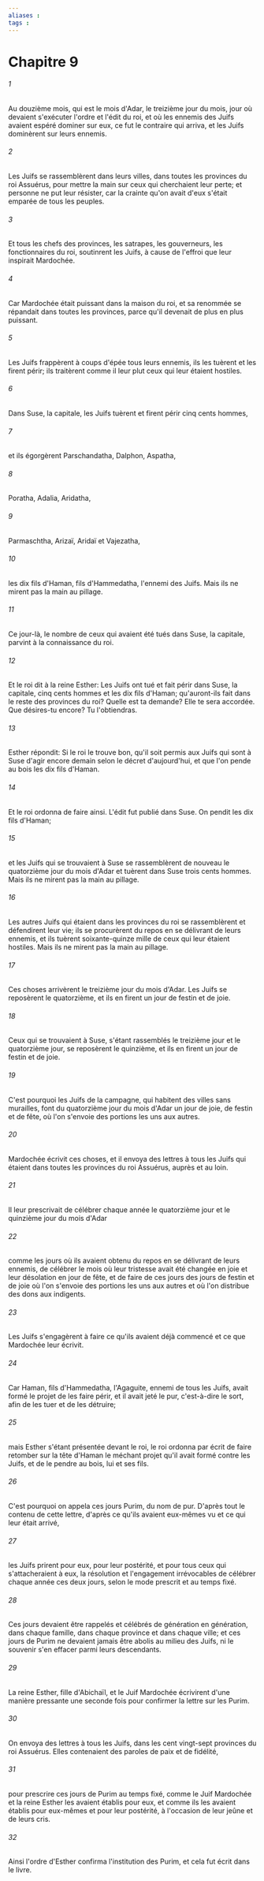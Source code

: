 ```yaml
---
aliases : 
tags : 
---
```


# Chapitre 9

###### 1
Au douzième mois, qui est le mois d'Adar, le treizième jour du mois, jour où devaient s'exécuter l'ordre et l'édit du roi, et où les ennemis des Juifs avaient espéré dominer sur eux, ce fut le contraire qui arriva, et les Juifs dominèrent sur leurs ennemis.
###### 2
Les Juifs se rassemblèrent dans leurs villes, dans toutes les provinces du roi Assuérus, pour mettre la main sur ceux qui cherchaient leur perte; et personne ne put leur résister, car la crainte qu'on avait d'eux s'était emparée de tous les peuples.
###### 3
Et tous les chefs des provinces, les satrapes, les gouverneurs, les fonctionnaires du roi, soutinrent les Juifs, à cause de l'effroi que leur inspirait Mardochée.
###### 4
Car Mardochée était puissant dans la maison du roi, et sa renommée se répandait dans toutes les provinces, parce qu'il devenait de plus en plus puissant.
###### 5
Les Juifs frappèrent à coups d'épée tous leurs ennemis, ils les tuèrent et les firent périr; ils traitèrent comme il leur plut ceux qui leur étaient hostiles.
###### 6
Dans Suse, la capitale, les Juifs tuèrent et firent périr cinq cents hommes,
###### 7
et ils égorgèrent Parschandatha, Dalphon, Aspatha,
###### 8
Poratha, Adalia, Aridatha,
###### 9
Parmaschtha, Arizaï, Aridaï et Vajezatha,
###### 10
les dix fils d'Haman, fils d'Hammedatha, l'ennemi des Juifs. Mais ils ne mirent pas la main au pillage.
###### 11
Ce jour-là, le nombre de ceux qui avaient été tués dans Suse, la capitale, parvint à la connaissance du roi.
###### 12
Et le roi dit à la reine Esther: Les Juifs ont tué et fait périr dans Suse, la capitale, cinq cents hommes et les dix fils d'Haman; qu'auront-ils fait dans le reste des provinces du roi? Quelle est ta demande? Elle te sera accordée. Que désires-tu encore? Tu l'obtiendras.
###### 13
Esther répondit: Si le roi le trouve bon, qu'il soit permis aux Juifs qui sont à Suse d'agir encore demain selon le décret d'aujourd'hui, et que l'on pende au bois les dix fils d'Haman.
###### 14
Et le roi ordonna de faire ainsi. L'édit fut publié dans Suse. On pendit les dix fils d'Haman;
###### 15
et les Juifs qui se trouvaient à Suse se rassemblèrent de nouveau le quatorzième jour du mois d'Adar et tuèrent dans Suse trois cents hommes. Mais ils ne mirent pas la main au pillage.
###### 16
Les autres Juifs qui étaient dans les provinces du roi se rassemblèrent et défendirent leur vie; ils se procurèrent du repos en se délivrant de leurs ennemis, et ils tuèrent soixante-quinze mille de ceux qui leur étaient hostiles. Mais ils ne mirent pas la main au pillage.
###### 17
Ces choses arrivèrent le treizième jour du mois d'Adar. Les Juifs se reposèrent le quatorzième, et ils en firent un jour de festin et de joie.
###### 18
Ceux qui se trouvaient à Suse, s'étant rassemblés le treizième jour et le quatorzième jour, se reposèrent le quinzième, et ils en firent un jour de festin et de joie.
###### 19
C'est pourquoi les Juifs de la campagne, qui habitent des villes sans murailles, font du quatorzième jour du mois d'Adar un jour de joie, de festin et de fête, où l'on s'envoie des portions les uns aux autres.
###### 20
Mardochée écrivit ces choses, et il envoya des lettres à tous les Juifs qui étaient dans toutes les provinces du roi Assuérus, auprès et au loin.
###### 21
Il leur prescrivait de célébrer chaque année le quatorzième jour et le quinzième jour du mois d'Adar
###### 22
comme les jours où ils avaient obtenu du repos en se délivrant de leurs ennemis, de célébrer le mois où leur tristesse avait été changée en joie et leur désolation en jour de fête, et de faire de ces jours des jours de festin et de joie où l'on s'envoie des portions les uns aux autres et où l'on distribue des dons aux indigents.
###### 23
Les Juifs s'engagèrent à faire ce qu'ils avaient déjà commencé et ce que Mardochée leur écrivit.
###### 24
Car Haman, fils d'Hammedatha, l'Agaguite, ennemi de tous les Juifs, avait formé le projet de les faire périr, et il avait jeté le pur, c'est-à-dire le sort, afin de les tuer et de les détruire;
###### 25
mais Esther s'étant présentée devant le roi, le roi ordonna par écrit de faire retomber sur la tête d'Haman le méchant projet qu'il avait formé contre les Juifs, et de le pendre au bois, lui et ses fils.
###### 26
C'est pourquoi on appela ces jours Purim, du nom de pur. D'après tout le contenu de cette lettre, d'après ce qu'ils avaient eux-mêmes vu et ce qui leur était arrivé,
###### 27
les Juifs prirent pour eux, pour leur postérité, et pour tous ceux qui s'attacheraient à eux, la résolution et l'engagement irrévocables de célébrer chaque année ces deux jours, selon le mode prescrit et au temps fixé.
###### 28
Ces jours devaient être rappelés et célébrés de génération en génération, dans chaque famille, dans chaque province et dans chaque ville; et ces jours de Purim ne devaient jamais être abolis au milieu des Juifs, ni le souvenir s'en effacer parmi leurs descendants.
###### 29
La reine Esther, fille d'Abichaïl, et le Juif Mardochée écrivirent d'une manière pressante une seconde fois pour confirmer la lettre sur les Purim.
###### 30
On envoya des lettres à tous les Juifs, dans les cent vingt-sept provinces du roi Assuérus. Elles contenaient des paroles de paix et de fidélité,
###### 31
pour prescrire ces jours de Purim au temps fixé, comme le Juif Mardochée et la reine Esther les avaient établis pour eux, et comme ils les avaient établis pour eux-mêmes et pour leur postérité, à l'occasion de leur jeûne et de leurs cris.
###### 32
Ainsi l'ordre d'Esther confirma l'institution des Purim, et cela fut écrit dans le livre.
